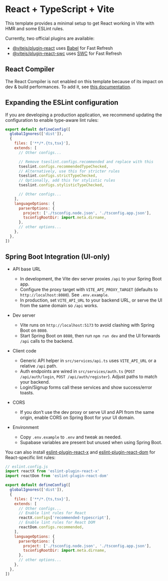 # React + TypeScript + Vite

This template provides a minimal setup to get React working in Vite with HMR and some ESLint rules.

Currently, two official plugins are available:

- [@vitejs/plugin-react](https://github.com/vitejs/vite-plugin-react/blob/main/packages/plugin-react) uses [Babel](https://babeljs.io/) for Fast Refresh
- [@vitejs/plugin-react-swc](https://github.com/vitejs/vite-plugin-react/blob/main/packages/plugin-react-swc) uses [SWC](https://swc.rs/) for Fast Refresh

## React Compiler

The React Compiler is not enabled on this template because of its impact on dev & build performances. To add it, see [this documentation](https://react.dev/learn/react-compiler/installation).

## Expanding the ESLint configuration

If you are developing a production application, we recommend updating the configuration to enable type-aware lint rules:

```js
export default defineConfig([
  globalIgnores(['dist']),
  {
    files: ['**/*.{ts,tsx}'],
    extends: [
      // Other configs...

      // Remove tseslint.configs.recommended and replace with this
      tseslint.configs.recommendedTypeChecked,
      // Alternatively, use this for stricter rules
      tseslint.configs.strictTypeChecked,
      // Optionally, add this for stylistic rules
      tseslint.configs.stylisticTypeChecked,

      // Other configs...
    ],
    languageOptions: {
      parserOptions: {
        project: ['./tsconfig.node.json', './tsconfig.app.json'],
        tsconfigRootDir: import.meta.dirname,
      },
      // other options...
    },
  },
])
```

## Spring Boot Integration (UI-only)

- API base URL
  - In development, the Vite dev server proxies `/api` to your Spring Boot app.
  - Configure the proxy target with `VITE_API_PROXY_TARGET` (defaults to `http://localhost:8080`). See `.env.example`.
  - In production, set `VITE_API_URL` to your backend URL, or serve the UI from the same domain so `/api` works.

- Dev server
  - Vite runs on `http://localhost:5173` to avoid clashing with Spring Boot on `8080`.
  - Start Spring Boot on `8080`, then run `npm run dev` and the UI forwards `/api` calls to the backend.

- Client code
  - Generic API helper in `src/services/api.ts` uses `VITE_API_URL` or a relative `/api` path.
  - Auth endpoints are wired in `src/services/auth.ts` (`POST /api/auth/login`, `POST /api/auth/register`). Adjust paths to match your backend.
  - Login/Signup forms call these services and show success/error toasts.

- CORS
  - If you don’t use the dev proxy or serve UI and API from the same origin, enable CORS on Spring Boot for your UI domain.

- Environment
  - Copy `.env.example` to `.env` and tweak as needed.
  - Supabase variables are present but unused when using Spring Boot.

You can also install [eslint-plugin-react-x](https://github.com/Rel1cx/eslint-react/tree/main/packages/plugins/eslint-plugin-react-x) and [eslint-plugin-react-dom](https://github.com/Rel1cx/eslint-react/tree/main/packages/plugins/eslint-plugin-react-dom) for React-specific lint rules:

```js
// eslint.config.js
import reactX from 'eslint-plugin-react-x'
import reactDom from 'eslint-plugin-react-dom'

export default defineConfig([
  globalIgnores(['dist']),
  {
    files: ['**/*.{ts,tsx}'],
    extends: [
      // Other configs...
      // Enable lint rules for React
      reactX.configs['recommended-typescript'],
      // Enable lint rules for React DOM
      reactDom.configs.recommended,
    ],
    languageOptions: {
      parserOptions: {
        project: ['./tsconfig.node.json', './tsconfig.app.json'],
        tsconfigRootDir: import.meta.dirname,
      },
      // other options...
    },
  },
])
```
